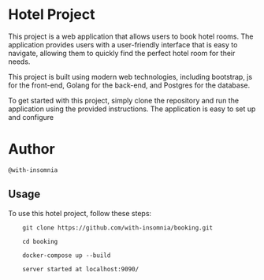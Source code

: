 # Hotel Project

This project is a web application that allows users to book hotel rooms. The application provides users with a user-friendly interface that is easy to navigate, allowing them to quickly find the perfect hotel room for their needs.

This project is built using modern web technologies, including bootstrap, js for the front-end, Golang for the back-end, and Postgres for the database. 

To get started with this project, simply clone the repository and run the application using the provided instructions. The application is easy to set up and configure
# Author 
```
@with-insomnia
```

## Usage

To use this hotel project, follow these steps:
```
    git clone https://github.com/with-insomnia/booking.git
    
    cd booking
    
    docker-compose up --build

    server started at localhost:9090/
```